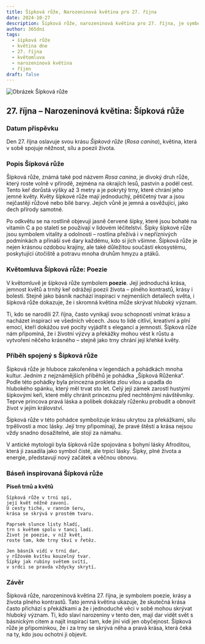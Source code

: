```yaml
---
title: Šípková růže, Narozeninová květina pro 27. října
date: 2024-10-27
description: Šípková růže, narozeninová květina pro 27. října, je symbolem Poezie. Objevte její jedinečný význam, fascinující příběhy a poezii, která oslavuje její krásu.
author: 365dní
tags:
  - šípková růže
  - květina dne
  - 27. října
  - květomluva
  - narozeninová květina
  - říjen
draft: false
---
```


![Obrázek Šípková růže](https://cdn.pixabay.com/photo/2018/05/10/10/39/brambles-3387246_1280.jpg#center)

## 27. října – Narozeninová květina: Šípková růže

### Datum příspěvku

Den 27. října oslavuje svou krásu _Šípková růže_ (_Rosa canina_), květina, která v sobě spojuje něžnost, sílu a poezii života.

### Popis Šípková růže

Šípková růže, známá také pod názvem _Rosa canina_, je divoký druh růže, který roste volně v přírodě, zejména na okrajích lesů, pastvin a podél cest. Tento keř dorůstá výšky až 3 metry a je pokrytý trny, které chrání jeho jemné květy. Květy šípkové růže mají jednoduchý, pětičetný tvar a jsou nejčastěji růžové nebo bílé barvy. Jejich vůně je jemná a osvěžující, jako dech přírody samotné.

Po odkvětu se na rostlině objevují jasně červené šípky, které jsou bohaté na vitamín C a po staletí se používají v lidovém léčitelství. Šípky šípkové růže jsou symbolem vitality a odolnosti – rostlina přežívá i v nepříznivých podmínkách a přináší své dary každému, kdo si jich všimne. Šípková růže je nejen krásnou ozdobou krajiny, ale také důležitou součástí ekosystému, poskytující útočiště a potravu mnoha druhům hmyzu a ptáků.

### Květomluva Šípková růže: Poezie

V květomluvě je šípková růže symbolem **poezie**. Její jednoduchá krása, jemnost květů a trnitý keř odrážejí poezii života – plného kontrastů, krásy i bolesti. Stejně jako básník nachází inspiraci v nejmenších detailech světa, i šípková růže dokazuje, že i skromná květina může skrývat hluboký význam.

Ti, kdo se narodili 27. října, často vynikají svou schopností vnímat krásu a nacházet inspiraci ve všedních věcech. Jsou to lidé citliví, kreativní a plní emocí, kteří dokážou své pocity vyjádřit s elegancí a jemností. Šípková růže nám připomíná, že i životní výzvy a překážky mohou vést k růstu a vytvoření něčeho krásného – stejně jako trny chrání její křehké květy.

### Příběh spojený s Šípková růže

Šípková růže je hluboce zakořeněna v legendách a pohádkách mnoha kultur. Jedním z nejznámějších příběhů je pohádka „Šípková Růženka“. Podle této pohádky byla princezna prokleta zlou vílou a upadla do hlubokého spánku, který měl trvat sto let. Celý její zámek zarostl hustými šípkovými keři, které měly chránit princeznu před nechtěnými návštěvníky. Teprve princova pravá láska a polibek dokázaly růženku probudit a obnovit život v jejím království.

Šípková růže v této pohádce symbolizuje krásu ukrytou za překážkami, sílu trpělivosti a moc lásky. Její trny připomínají, že pravé štěstí a krása nejsou vždy snadno dosažitelné, ale stojí za námahu.

V antické mytologii byla šípková růže spojována s bohyní lásky Afroditou, která ji zasadila jako symbol čisté, ale trpící lásky. Šípky, plné života a energie, představují nový začátek a věčnou obnovu.

### Báseň inspirovaná Šípková růže

**Píseň trnů a květů**

```
Šípková růže v trní spí,  
její květ něžně zavoní.  
U cesty tiché, v ranním šeru,  
krása se skrývá v prostém tvaru.  

Paprsek slunce listy hladí,  
trn s květem spolu v tanci ladí.  
Život je poezie, v níž květ,  
roste tam, kde trny tkví v řetěz.  

Jen básník vidí v trní dar,  
v růžovém kvítku kouzelný tvar.  
Šípky jak rubíny světem svítí,  
v srdci se pravda vždycky skrytí.  
```

### Závěr

Šípková růže, narozeninová květina 27. října, je symbolem poezie, krásy a života plného kontrastů. Tato jemná květina ukazuje, že skutečná krása často přichází s překážkami a že i jednoduché věci v sobě mohou skrývat hluboký význam. Ti, kdo slaví narozeniny v tento den, mají dar vidět svět s básnickým citem a najít inspiraci tam, kde jiní vidí jen obyčejnost. Šípková růže je připomínkou, že i za trny se skrývá něha a pravá krása, která čeká na ty, kdo jsou ochotni ji objevit.